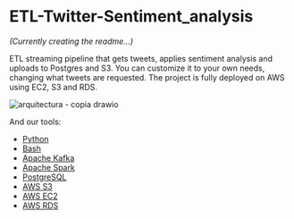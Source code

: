 # ETL-Twitter-Sentiment_analysis

*(Currently creating the readme...)*

ETL streaming pipeline that gets tweets, applies sentiment analysis and uploads to Postgres and S3. You can customize it to your own needs, changing what tweets are requested. The project is fully deployed on AWS using EC2, S3 and RDS.

![arquitectura - copia drawio](https://user-images.githubusercontent.com/99673961/200962245-090db4d6-b1e3-428d-81be-9d9d5dbe8bb3.png)


And our tools:
- [Python](https://docs.python.org/3/library/)
- [Bash](https://en.wikipedia.org/wiki/Bash_(Unix_shell))
- [Apache Kafka](https://kafka.apache.org)
- [Apache Spark](https://spark.apache.org)
- [PostgreSQL](https://www.postgresql.org)
- [AWS S3](https://aws.amazon.com/s3)
- [AWS EC2](https://aws.amazon.com/ec2)
- [AWS RDS](https://aws.amazon.com/rds)
